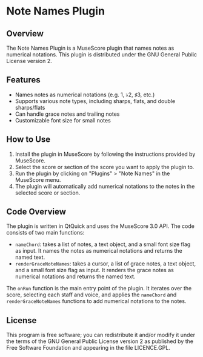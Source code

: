 # **Note Names Plugin**

## **Overview**

The Note Names Plugin is a MuseScore plugin that names notes as numerical notations. This plugin is distributed under the GNU General Public License version 2.

## **Features**

-   Names notes as numerical notations (e.g. 1, ♭2, ♯3, etc.)
-   Supports various note types, including sharps, flats, and double sharps/flats
-   Can handle grace notes and trailing notes
-   Customizable font size for small notes

## **How to Use**

1. Install the plugin in MuseScore by following the instructions provided by MuseScore.
2. Select the score or section of the score you want to apply the plugin to.
3. Run the plugin by clicking on "Plugins" > "Note Names" in the MuseScore menu.
4. The plugin will automatically add numerical notations to the notes in the selected score or section.

## **Code Overview**

The plugin is written in QtQuick and uses the MuseScore 3.0 API. The code consists of two main functions:

-   `nameChord`: takes a list of notes, a text object, and a small font size flag as input. It names the notes as numerical notations and returns the named text.
-   `renderGraceNoteNames`: takes a cursor, a list of grace notes, a text object, and a small font size flag as input. It renders the grace notes as numerical notations and returns the named text.

The `onRun` function is the main entry point of the plugin. It iterates over the score, selecting each staff and voice, and applies the `nameChord` and `renderGraceNoteNames` functions to add numerical notations to the notes.

## **License**

This program is free software; you can redistribute it and/or modify it under the terms of the GNU General Public License version 2 as published by the Free Software Foundation and appearing in the file LICENCE.GPL.
